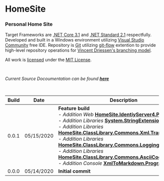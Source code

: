 # HomeSite
### Personal Home Site


Target Frameworks are [.NET Core 3.1](https://dotnet.microsoft.com/download/dotnet-core/3.1) and [.NET Standard 2.1](https://docs.microsoft.com/en-us/dotnet/standard/net-standard) respectfully. Developed and built in a Windows environment utilizing [Visual Studio Community](https://visualstudio.microsoft.com/vs/community/) free IDE. Repository is [Git](https://git-scm.com/) utilizing [git-flow](https://danielkummer.github.io/git-flow-cheatsheet/) extention to provide high-level repository operations for [Vincent Driessen's branching model](https://nvie.com/posts/a-successful-git-branching-model/).

All work is [licensed](https://github.com/cdcavell/HomeSite/blob/master/LICENSE) under the [MIT License](https://opensource.org/licenses/MIT). 

<br />

_Current Source Docoumentation can be found __[here](https://github.com/cdcavell/HomeSite/blob/master/Documentation/Source/wiki/home.md)___

<br />

| Build | Date | Description |
|-------|------|-------------|
| 0.0.1 | 05/15/2020 | __Feature build__ <br /> - _Addition Web_ [__HomeSite.IdentiyServer4.Program__](HomeSite.IdentiyServer4#HomeSite.IdentiyServer4.Program) <br /> - _Addition Libraries_ [__System.StringExtensions__](HomeSite.ClassLibrary.Commons#System.StringExtensions) <br /> - _Addition Libraries_ [__HomeSite.ClassLibrary.Commons.Xml.Transform__](HomeSite.ClassLibrary.Commons#HomeSite.ClassLibrary.Commons.Xml.Transform) <br /> - _Addition Libraries_ [__HomeSite.ClassLibrary.Commons.Logging.ConsoleLog__](HomeSite.ClassLibrary.Commons#HomeSite.ClassLibrary.Commons.Logging.ConsoleLog) <br /> - _Addition Libraries_ [__HomeSite.ClassLibrary.Commons.AsciiCodes__](HomeSite.ClassLibrary.Commons#HomeSite.ClassLibrary.Commons.AsciiCodes) <br /> - _Addition Console_ [__XmlToMarkdown.Program__](XmlToMarkdown#XmlToMarkdown.Program) |
| 0.0.0 | 05/14/2020 | __Initial commit__ |

